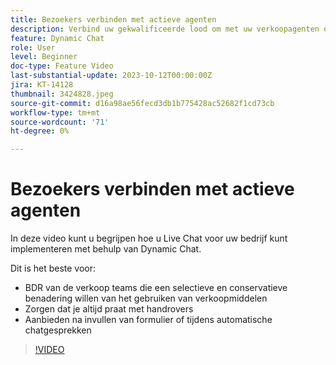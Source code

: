 ```yaml
---
title: Bezoekers verbinden met actieve agenten
description: Verbind uw gekwalificeerde lood om met uw verkoopagenten onmiddellijk in dienst te nemen.
feature: Dynamic Chat
role: User
level: Beginner
doc-type: Feature Video
last-substantial-update: 2023-10-12T00:00:00Z
jira: KT-14128
thumbnail: 3424828.jpeg
source-git-commit: d16a98ae56fecd3db1b775428ac52682f1cd73cb
workflow-type: tm+mt
source-wordcount: '71'
ht-degree: 0%

---
```



# Bezoekers verbinden met actieve agenten

In deze video kunt u begrijpen hoe u Live Chat voor uw bedrijf kunt implementeren met behulp van Dynamic Chat.

Dit is het beste voor:

* BDR van de verkoop teams die een selectieve en conservatieve benadering willen van het gebruiken van verkoopmiddelen
* Zorgen dat je altijd praat met handrovers
* Aanbieden na invullen van formulier of tijdens automatische chatgesprekken

>[!VIDEO](https://video.tv.adobe.com/v/3424828/?learn=on)
